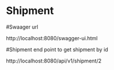 # Shipment

#Swaager url 
 
http://localhost:8080/swagger-ui.html

#Shipment end point to get shipment by id

http://localhost:8080/api/v1/shipment/2



